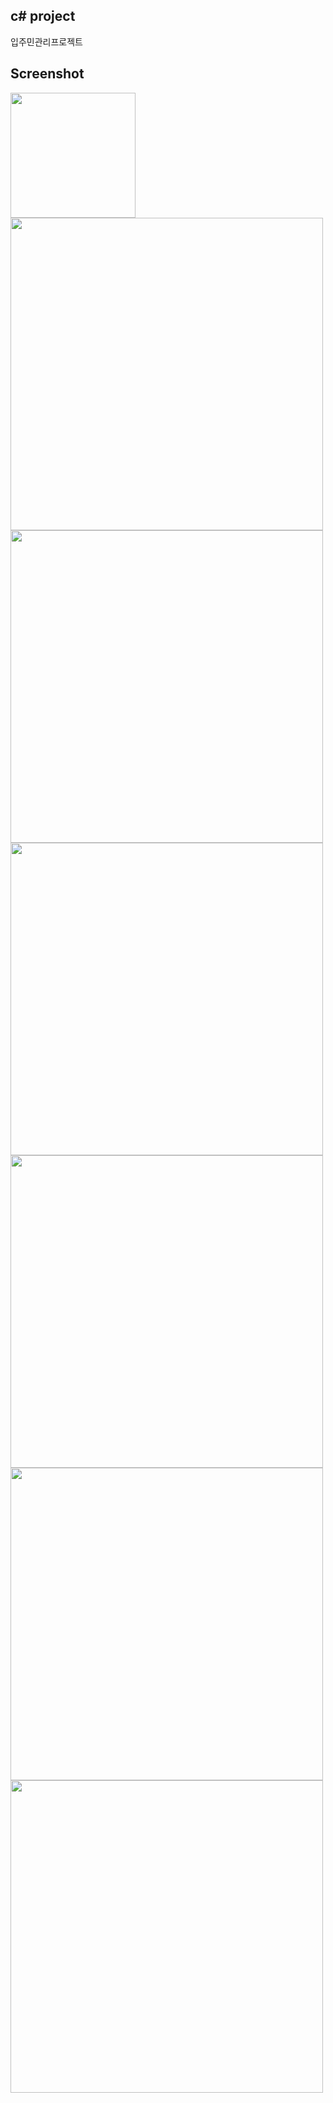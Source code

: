 c# project
-----------
입주민관리프로젝트

Screenshot
-----------
<div>
<img width="200" src="https://user-images.githubusercontent.com/63985720/89745725-b7454d80-daf0-11ea-8dae-bb59de292f2a.png">
</br>
<img width="500" src="https://user-images.githubusercontent.com/63985720/89745727-b7dde400-daf0-11ea-9185-275e1f2ce584.png">
</br>
<img width="500" src="https://user-images.githubusercontent.com/63985720/89745726-b7dde400-daf0-11ea-897d-4bc8d1c2b789.png">
</br>
<img width="500" src="https://user-images.githubusercontent.com/63985720/89745728-b8767a80-daf0-11ea-8a0c-eec47b9b7b2b.png">
<img width="500" src="https://user-images.githubusercontent.com/63985720/89745720-b4e2f380-daf0-11ea-9786-0b2d6ecaa430.png">
</br>
<img width="500" src="https://user-images.githubusercontent.com/63985720/89745723-b6142080-daf0-11ea-946c-9504bad8f38a.png">
<img width="500" src="https://user-images.githubusercontent.com/63985720/89745724-b7454d80-daf0-11ea-8f61-922539d9077f.png">
</div>
